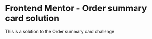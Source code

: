 # Frontend Mentor - Order summary card solution

This is a solution to the Order summary card challenge
